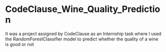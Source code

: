 # CodeClause_Wine_Quality_Prediction
It was a project assigned by CodeClause as an Internship task where I used the RandomForestClassifier model to predict whether the quality of a wine is good or not
